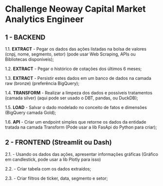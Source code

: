 # Challenge Neoway Capital Market Analytics Engineer

## 1 - BACKEND

1.1. **EXTRACT** - Pegar os dados das ações listadas na bolsa de valores (cnpj, nome, segmento, setor) (pode usar Web Scraping, APIs ou Bibliotecas disponíveis);

1.2. **EXTRACT** - Pegar o histórico de cotações dos últimos 6 meses;

1.3. **EXTRACT** - Persistir estes dados em um banco de dados na camada raw (bronze) (preferência BigQuery);

1.4. **TRANSFORM** - Realizar a limpeza dos dados e possíveis tratamentos (camada silver) (aqui pode ser usado o DBT, pandas, ou DuckDB);

1.5. **LOAD** - Salvar o dado modelado no conceito de fatos e dimensões (BigQuery camada Gold);

1.6. **API** - Criar um endpoint simples que retorne os dados da entidade tratada na camada Transform (Pode usar a lib FasApi do Python para criar);

## 2 - FRONTEND (Streamlit ou Dash)

2.1. - Usando os dados das ações, apresentar informações gráficas (Gráfico em candlestick, pode usar a lib Plotly para isso)

2.2. - Criar tabela com os dados extraídos;

2.3. - Criar filtros de ticker, data, segmento e setor;
